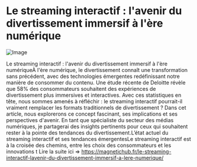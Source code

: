 # Le streaming interactif : l'avenir du divertissement immersif à l'ère numérique

![Image](https://images.pexels.com/photos/1901388/pexels-photo-1901388.jpeg?auto=compress&cs=tinysrgb&h=650&w=940)

Le streaming interactif : l'avenir du divertissement immersif à l'ère numériqueÀ l'ère numérique, le divertissement connaît une transformation sans précédent, avec des technologies émergentes redéfinissant notre manière de consommer du contenu. Une étude récente de Deloitte révèle que 58% des consommateurs souhaitent des expériences de divertissement plus immersives et interactives. Avec ces statistiques en tête, nous sommes amenés à réfléchir : le streaming interactif pourrait-il vraiment remplacer les formats traditionnels de divertissement ? Dans cet article, nous explorerons ce concept fascinant, ses implications et ses perspectives d'avenir. En tant que spécialiste du secteur des médias numériques, je partagerai des insights pertinents pour ceux qui souhaitent rester à la pointe des tendances du divertissement.L’état actuel du streaming interactif et ses tendances émergentesLe streaming interactif est à la croisée des chemins, entre les choix des consommateurs et les innovations t Lire la suite ici => https://magnetichub.fr/le-streaming-interactif-lavenir-du-divertissement-immersif-a-lere-numerique/
